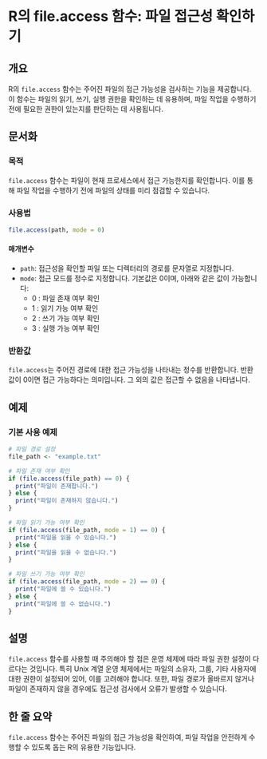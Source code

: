 <!--
Meta Description: # R의 file.access 함수: 파일 접근성 확인하기 ## 개요 R의 `file.access` 함수는 주어진 파일의 접근 가능성을 검사하는 기능을 제공합니다. 이 함수는 파일의 읽기, 쓰기, 실행 권한을 확인하는 데 유용하며, 파일 작업을 수행하기 전에 필요한 권...
Meta Keywords: file, access, print, 파일의, 함수는
-->

# R의 file.access 함수: 파일 접근성 확인하기

## 개요
R의 `file.access` 함수는 주어진 파일의 접근 가능성을 검사하는 기능을 제공합니다. 이 함수는 파일의 읽기, 쓰기, 실행 권한을 확인하는 데 유용하며, 파일 작업을 수행하기 전에 필요한 권한이 있는지를 판단하는 데 사용됩니다.

## 문서화

### 목적
`file.access` 함수는 파일이 현재 프로세스에서 접근 가능한지를 확인합니다. 이를 통해 파일 작업을 수행하기 전에 파일의 상태를 미리 점검할 수 있습니다.

### 사용법
```R
file.access(path, mode = 0)
```

#### 매개변수
- `path`: 접근성을 확인할 파일 또는 디렉터리의 경로를 문자열로 지정합니다.
- `mode`: 접근 모드를 정수로 지정합니다. 기본값은 0이며, 아래와 같은 값이 가능합니다:
  - 0 : 파일 존재 여부 확인
  - 1 : 읽기 가능 여부 확인
  - 2 : 쓰기 가능 여부 확인
  - 3 : 실행 가능 여부 확인

### 반환값
`file.access`는 주어진 경로에 대한 접근 가능성을 나타내는 정수를 반환합니다. 반환값이 0이면 접근 가능하다는 의미입니다. 그 외의 값은 접근할 수 없음을 나타냅니다.

## 예제

### 기본 사용 예제
```R
# 파일 경로 설정
file_path <- "example.txt"

# 파일 존재 여부 확인
if (file.access(file_path) == 0) {
  print("파일이 존재합니다.")
} else {
  print("파일이 존재하지 않습니다.")
}

# 파일 읽기 가능 여부 확인
if (file.access(file_path, mode = 1) == 0) {
  print("파일을 읽을 수 있습니다.")
} else {
  print("파일을 읽을 수 없습니다.")
}

# 파일 쓰기 가능 여부 확인
if (file.access(file_path, mode = 2) == 0) {
  print("파일에 쓸 수 있습니다.")
} else {
  print("파일에 쓸 수 없습니다.")
}
```

## 설명
`file.access` 함수를 사용할 때 주의해야 할 점은 운영 체제에 따라 파일 권한 설정이 다르다는 것입니다. 특히 Unix 계열 운영 체제에서는 파일의 소유자, 그룹, 기타 사용자에 대한 권한이 설정되어 있어, 이를 고려해야 합니다. 또한, 파일 경로가 올바르지 않거나 파일이 존재하지 않을 경우에도 접근성 검사에서 오류가 발생할 수 있습니다.

## 한 줄 요약
`file.access` 함수는 주어진 파일의 접근 가능성을 확인하여, 파일 작업을 안전하게 수행할 수 있도록 돕는 R의 유용한 기능입니다.
